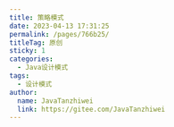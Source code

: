 ```yaml
---
title: 策略模式
date: 2023-04-13 17:31:25
permalink: /pages/766b25/
titleTag: 原创
sticky: 1
categories:
  - Java设计模式
tags:
  - 设计模式
author: 
  name: JavaTanzhiwei
  link: https://gitee.com/JavaTanzhiwei
---
```

